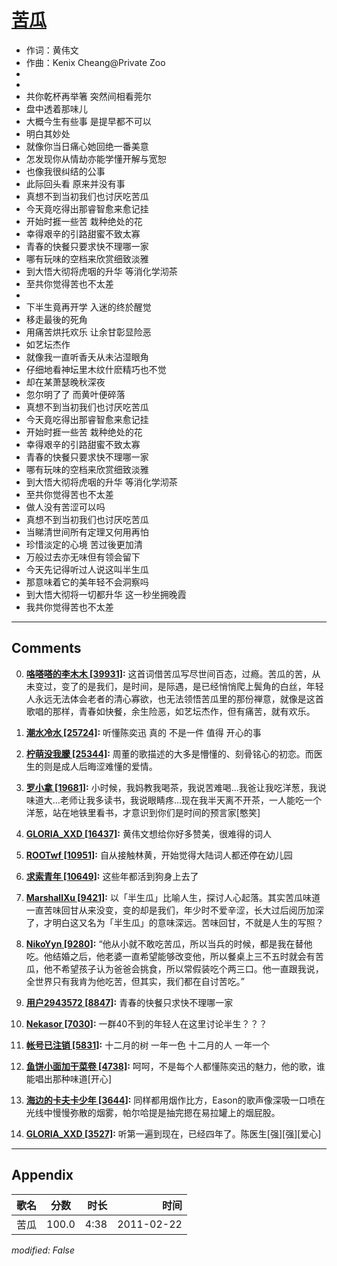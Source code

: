 # [苦瓜](https://music.163.com/song?id=64293)

* 作词：黄伟文
* 作曲：Kenix Cheang@Private Zoo
*
*
* 共你乾杯再举箸 突然间相看莞尔
* 盘中透着那味儿
* 大概今生有些事 是提早都不可以
* 明白其妙处
* 就像你当日痛心她回绝一番美意
* 怎发现你从情劫亦能学懂开解与宽恕
* 也像我很纠结的公事
* 此际回头看 原来并没有事
* 真想不到当初我们也讨厌吃苦瓜
* 今天竟吃得出那睿智愈来愈记挂
* 开始时捱一些苦 栽种绝处的花
* 幸得艰辛的引路甜蜜不致太寡
* 青春的快餐只要求快不理哪一家
* 哪有玩味的空档来欣赏细致淡雅
* 到大悟大彻将虎咽的升华 等消化学沏茶
* 至共你觉得苦也不太差
* 
* 下半生竟再开学 入迷的终於醒觉
* 移走最後的死角
* 用痛苦烘托欢乐 让余甘彰显险恶
* 如艺坛杰作
* 就像我一直听香夭从未沾湿眼角
* 仔细地看神坛里木纹什麽精巧也不觉
* 却在某萧瑟晚秋深夜
* 忽尔明了了 而黄叶便碎落
* 真想不到当初我们也讨厌吃苦瓜
* 今天竟吃得出那睿智愈来愈记挂
* 开始时捱一些苦 栽种绝处的花
* 幸得艰辛的引路甜蜜不致太寡
* 青春的快餐只要求快不理哪一家
* 哪有玩味的空档来欣赏细致淡雅
* 到大悟大彻将虎咽的升华 等消化学沏茶
* 至共你觉得苦也不太差
* 做人没有苦涩可以吗
* 真想不到当初我们也讨厌吃苦瓜
* 当睇清世间所有定理又何用再怕
* 珍惜淡定的心境 苦过後更加清
* 万般过去亦无味但有领会留下
* 今天先记得听过人说这叫半生瓜
* 那意味着它的美年轻不会洞察吗
* 到大悟大彻将一切都升华 这一秒坐拥晚霞
* 我共你觉得苦也不太差


---

## Comments
0. **[咯嗒嗒的李木木 \[39931\]](https://music.163.com/#/user/home?id=9086898):** 这首词借苦瓜写尽世间百态，过瘾。苦瓜的苦，从未变过，变了的是我们，是时间，是际遇，是已经悄悄爬上鬓角的白丝，年轻人永远无法体会老者的清心寡欲，也无法领悟苦瓜里的那份禅意，就像是这首歌唱的那样，青春如快餐，余生险恶，如艺坛杰作，但有痛苦，就有欢乐。

1. **[潮水冷水 \[25724\]](https://music.163.com/#/user/home?id=105166085):** 听懂陈奕迅 真的 不是一件 值得 开心的事

2. **[柠萌没我朦 \[25344\]](https://music.163.com/#/user/home?id=40126520):** 周董的歌描述的大多是懵懂的、刻骨铭心的初恋。而医生的则是成人后晦涩难懂的爱情。

3. **[罗小拿 \[19681\]](https://music.163.com/#/user/home?id=12899918):** 小时候，我妈教我喝茶，我说苦难喝...我爸让我吃洋葱，我说味道大...老师让我多读书，我说眼睛疼...现在我半天离不开茶，一人能吃一个洋葱，站在地铁里看书，才意识到你们是时间的预言家[憨笑]

4. **[GLORIA_XXD \[16437\]](https://music.163.com/#/user/home?id=39789281):** 黄伟文想给你好多赞美，很难得的词人

5. **[ROOTwf \[10951\]](https://music.163.com/#/user/home?id=42622286):** 自从接触林黄，开始觉得大陆词人都还停在幼儿园

6. **[求索青年 \[10649\]](https://music.163.com/#/user/home?id=40880458):** 这些年都活到狗身上去了

7. **[MarshallXu \[9421\]](https://music.163.com/#/user/home?id=42436152):** 以「半生瓜」比喻人生，探讨人心起落。其实苦瓜味道一直苦味回甘从来没变，变的却是我们，年少时不爱辛涩，长大过后阅历加深了，才明白这又名为「半生瓜」的意味深远。苦味回甘，不就是人生的写照？

8. **[NikoYyn \[9280\]](https://music.163.com/#/user/home?id=15508426):** “他从小就不敢吃苦瓜，所以当兵的时候，都是我在替他吃。他结婚之后，他老婆一直希望能够改变他，所以餐桌上三不五时就会有苦瓜，他不希望孩子认为爸爸会挑食，所以常假装吃个两三口。他一直跟我说，全世界只有我肯为他吃苦，但其实，我们都在自讨苦吃。” 

9. **[用户2943572 \[8847\]](https://music.163.com/#/user/home?id=2943572):** 青春的快餐只求快不理哪一家

10. **[Nekasor \[7030\]](https://music.163.com/#/user/home?id=261498002):** 一群40不到的年轻人在这里讨论半生？？？

11. **[帐号已注销 \[5831\]](https://music.163.com/#/user/home?id=616977891):** 十二月的树 一年一色                                                           十二月的人 一年一个

12. **[鱼饼小面加干菜卷 \[4738\]](https://music.163.com/#/user/home?id=37266033):** 呵呵，不是每个人都懂陈奕迅的魅力，他的歌，谁能唱出那种味道[开心]

13. **[海边的卡夫卡少年 \[3644\]](https://music.163.com/#/user/home?id=41723706):** 同样都用烟作比方，Eason的歌声像深吸一口喷在光线中慢慢弥散的烟雾，帕尔哈提是抽完摁在易拉罐上的烟屁股。

14. **[GLORIA_XXD \[3527\]](https://music.163.com/#/user/home?id=39789281):** 听第一遍到现在，已经四年了。陈医生[强][强][爱心]



---

## Appendix

|歌名|分数|时长|时间|
|:---|:---:|---:|---:|
|苦瓜|100.0|4:38|2011-02-22

*modified: False*